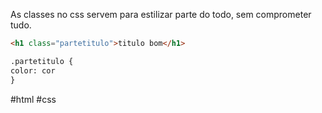  As classes no css servem para estilizar parte do todo, sem comprometer tudo.
```html
<h1 class="partetitulo">titulo bom</h1>

.partetitulo {
color: cor
}
```
#html #css